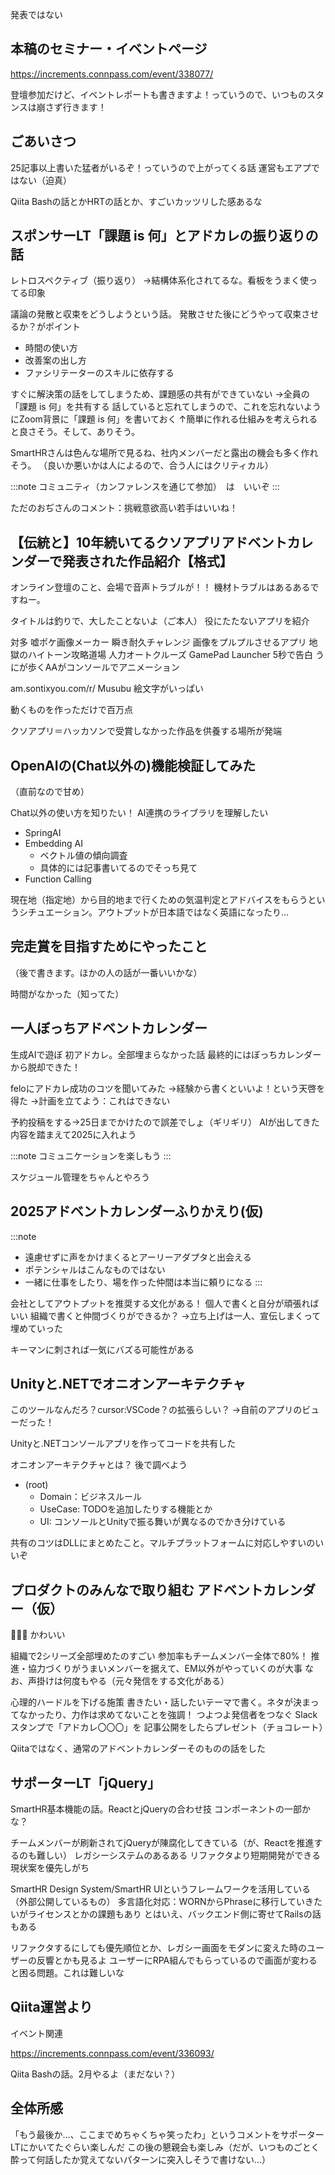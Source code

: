 発表ではない

## 本稿のセミナー・イベントページ
https://increments.connpass.com/event/338077/

登壇参加だけど、イベントレポートも書きますよ！っていうので、いつものスタンスは崩さず行きます！

## ごあいさつ
25記事以上書いた猛者がいるぞ！っていうので上がってくる話
運営もエアプではない（迫真）

Qiita Bashの話とかHRTの話とか、すごいカッツリした感あるな

## スポンサーLT「課題 is 何」とアドカレの振り返りの話
レトロスペクティブ（振り返り）
→結構体系化されてるな。看板をうまく使ってる印象

議論の発散と収束をどうしようという話。
発散させた後にどうやって収束させるか？がポイント

- 時間の使い方
- 改善案の出し方
- ファシリテーターのスキルに依存する

すぐに解決策の話をしてしまうため、課題感の共有ができていない
→全員の「課題 is 何」を共有する
話していると忘れてしまうので、これを忘れないようにZoom背景に「課題 is 何」を書いておく
↑簡単に作れる仕組みを考えられると良さそう。そして、ありそう。

SmartHRさんは色んな場所で見るね、社内メンバーだと露出の機会も多く作れそう。
（良いか悪いかは人によるので、合う人にはクリティカル）

:::note
コミュニティ（カンファレンスを通じて参加）　は　いいぞ
:::

ただのおぢさんのコメント：挑戦意欲高い若手はいいね！

## 【伝統と】10年続いてるクソアプリアドベントカレンダーで発表された作品紹介【格式】
オンライン登壇のこと、会場で音声トラブルが！！
機材トラブルはあるあるですねー。

タイトルは釣りで、大したことないよ（ご本人）
役にたたないアプリを紹介

対多
嘘ポケ画像メーカー
瞬き耐久チャレンジ
画像をプルプルさせるアプリ
地獄のハイトーン攻略道場
人力オートクルーズ
GamePad Launcher
5秒で告白
うにが歩くAAがコンソールでアニメーション

am.sontixyou.com/r/ Musubu 絵文字がいっぱい

動くものを作っただけで百万点

クソアプリ＝ハッカソンで受賞しなかった作品を供養する場所が発端

## OpenAIの(Chat以外の)機能検証してみた
（直前なので甘め）

Chat以外の使い方を知りたい！
AI連携のライブラリを理解したい

- SpringAI
- Embedding AI
  - ベクトル値の傾向調査
  - 具体的には記事書いてるのでそっち見て
- Function Calling

現在地（指定地）から目的地まで行くための気温判定とアドバイスをもらうというシチュエーション。アウトプットが日本語ではなく英語になったり…

## 完走賞を目指すためにやったこと
（後で書きます。ほかの人の話が一番いいかな）

時間がなかった（知ってた）

## 一人ぼっちアドベントカレンダー
生成AIで遊ぼ
初アドカレ。全部埋まらなかった話
最終的にはぼっちカレンダーから脱却できた！

feloにアドカレ成功のコツを聞いてみた
→経験から書くといいよ！という天啓を得た
→計画を立てよう：これはできない

予約投稿をする→25日までかけたので誤差でしょ（ギリギリ）
AIが出してきた内容を踏まえて2025に入れよう

:::note
コミュニケーションを楽しもう
:::

スケジュール管理をちゃんとやろう

## 2025アドベントカレンダーふりかえり(仮)
:::note
- 遠慮せずに声をかけまくるとアーリーアダプタと出会える
- ポテンシャルはこんなものではない
- 一緒に仕事をしたり、場を作った仲間は本当に頼りになる
:::

会社としてアウトプットを推奨する文化がある！
個人で書くと自分が頑張ればいい
組織で書くと仲間づくりができるか？
→立ち上げは一人、宣伝しまくって埋めていった

キーマンに刺されば一気にバズる可能性がある

## Unityと.NETでオニオンアーキテクチャ
このツールなんだろ？cursor:VSCode？の拡張らしい？
→自前のアプリのビューだった！

Unityと.NETコンソールアプリを作ってコードを共有した

オニオンアーキテクチャとは？
後で調べよう

- (root)
  - Domain：ビジネスルール
  - UseCase: TODOを追加したりする機能とか
  - UI: コンソールとUnityで振る舞いが異なるのでかき分けている

共有のコツはDLLにまとめたこと。マルチプラットフォームに対応しやすいのいいぞ

## プロダクトのみんなで取り組む アドベントカレンダー（仮）
🎄🎅🎄
かわいい

組織で2シリーズ全部埋めたのすごい
参加率もチームメンバー全体で80%！
推進・協力づくりがうまいメンバーを据えて、EM以外がやっていくのが大事
なお、声掛けは何度もやる（元々発信をする文化がある）

心理的ハードルを下げる施策
書きたい・話したいテーマで書く。ネタが決まってなかったり、力作は求めてないことを強調！
つよつよ発信者をつなぐ
Slackスタンプで「アドカレ〇〇〇」を
記事公開をしたらプレゼント（チョコレート）

Qiitaではなく、通常のアドベントカレンダーそのものの話をした

## サポーターLT「jQuery」
SmartHR基本機能の話。ReactとjQueryの合わせ技
コンポーネントの一部かな？

チームメンバーが刷新されてjQueryが陳腐化してきている（が、Reactを推進するのも難しい）
レガシーシステムのあるある
リファクタより短期開発ができる現状案を優先しがち

SmartHR Design System/SmartHR UIというフレームワークを活用している（外部公開しているもの）
多言語化対応：WORNからPhraseに移行していきたいがライセンスとかの課題もあり
とはいえ、バックエンド側に寄せてRailsの話もある

リファクタするにしても優先順位とか、レガシー画面をモダンに変えた時のユーザーの反響とかも見るよ
ユーザーにRPA組んでもらっているので画面が変わると困る問題。これは難しいな

## Qiita運営より
イベント関連

https://increments.connpass.com/event/336093/

Qiita Bashの話。2月やるよ（まだない？）

## 全体所感
「もう最後か…、ここまでめちゃくちゃ笑ったわ」というコメントをサポーターLTにかいてたぐらい楽しんだ
この後の懇親会も楽しみ（だが、いつものごとく酔って何話したか覚えてないパターンに突入しそうで書けない…）

